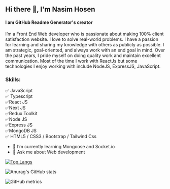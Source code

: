 ## Hi there 👋, I'm Nasim Hosen
#### I am GitHub Readme Generator's creator
I’m a Front End Web developer who is passionate about making 100% client satisfaction website. I love to solve real-world problems. I have a passion for learning and sharing my knowledge with others as publicly as possible. I am strategic, goal-oriented, and always work with an end goal in mind. Over the past years, I pride myself on doing quality work and maintain excellent communication. Most of the time I work with ReactJs but some technologies I enjoy working with include NodeJS, ExpressJS, JavaScript.

### Skills:
✅ JavaScript <br />
✅ Typescript <br />
✅React JS <br />
✅Next JS <br />
✅Redux Toolkit <br />
✅Node JS <br />
✅Express JS <br />
✅MongoDB JS <br />
✅ HTML5 / CSS3 / Bootstrap / Tailwind Css 

- 🌱 I’m currently learning Mongoose and Socket.io
- 💬 Ask me about Web development 

[![Top Langs](https://github-readme-stats.vercel.app/api/top-langs/?username=nazmulhasannasim333&layout=pie)](https://github.com/anuraghazra/github-readme-stats)

![Anurag's GitHub stats](https://github-readme-stats.vercel.app/api?username=nazmulhasannasim333&show_icons=true&theme=radical) 

![GitHub metrics](https://metrics.lecoq.io/nazmulhasannasim333)  

